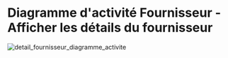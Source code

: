 # Diagramme d'activité Fournisseur - Afficher les détails du fournisseur

![detail_fournisseur_diagramme_activite](https://user-images.githubusercontent.com/32593506/74229209-3a145980-4cc2-11ea-8d47-697f04591233.png)
